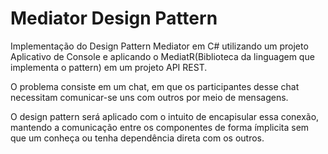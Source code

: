 # Mediator Design Pattern
Implementação do Design Pattern Mediator em C# utilizando um projeto Aplicativo de Console e aplicando o MediatR(Biblioteca da linguagem que implementa o pattern) em um projeto API REST.

O problema consiste em um chat, em que os participantes desse chat necessitam comunicar-se uns com outros por meio de mensagens.

O design pattern será aplicado com o intuito de encapisular essa conexão, mantendo a comunicação entre os componentes de forma ímplicita sem que um conheça ou tenha dependência direta com os outros.
